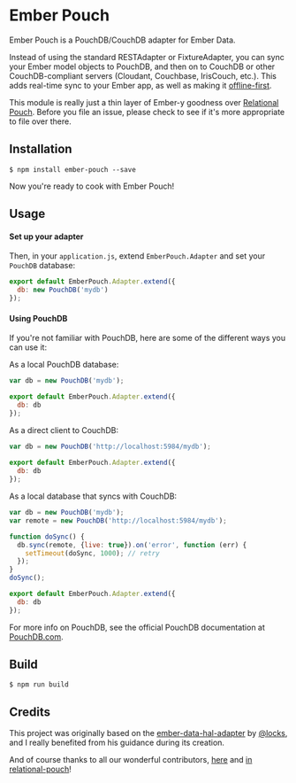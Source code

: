 # Ember Pouch

Ember Pouch is a PouchDB/CouchDB adapter for Ember Data.

Instead of using the standard RESTAdapter or FixtureAdapter, you can sync your Ember model objects to PouchDB, and then on to CouchDB or other CouchDB-compliant servers (Cloudant, Couchbase, IrisCouch, etc.). This adds real-time sync to your Ember app, as well as making it [offline-first](http://offlinefirst.org/).

This module is really just a thin layer of Ember-y goodness over [Relational Pouch](https://github.com/nolanlawson/relational-pouch). Before you file an issue, please check to see if it's more appropriate to file over there.

## Installation

    $ npm install ember-pouch --save

Now you're ready to cook with Ember Pouch!


## Usage

#### Set up your adapter

Then, in your `application.js`, extend `EmberPouch.Adapter` and set your `PouchDB` database:

```js
export default EmberPouch.Adapter.extend({
  db: new PouchDB('mydb')
});
```

#### Using PouchDB

If you're not familiar with PouchDB, here are some of the different ways you can use it:

As a local PouchDB database:

```js
var db = new PouchDB('mydb');

export default EmberPouch.Adapter.extend({
  db: db
});
```

As a direct client to CouchDB:

```js
var db = new PouchDB('http://localhost:5984/mydb');
 
export default EmberPouch.Adapter.extend({
  db: db
});
```

As a local database that syncs with CouchDB:

```js
var db = new PouchDB('mydb');
var remote = new PouchDB('http://localhost:5984/mydb');

function doSync() {
  db.sync(remote, {live: true}).on('error', function (err) {
    setTimeout(doSync, 1000); // retry
  });
}
doSync();

export default EmberPouch.Adapter.extend({
  db: db
});
```

For more info on PouchDB, see the official PouchDB documentation at [PouchDB.com](http://pouchdb.com).

## Build

    $ npm run build

## Credits

This project was originally based on the [ember-data-hal-adapter](https://github.com/locks/ember-data-hal-adapter) by [@locks](https://github.com/locks), and I really benefited from his guidance during its creation.

And of course thanks to all our wonderful contributors, [here](https://github.com/nolanlawson/ember-pouch/graphs/contributors) and [in relational-pouch](https://github.com/nolanlawson/relational-pouch/graphs/contributors)! 
